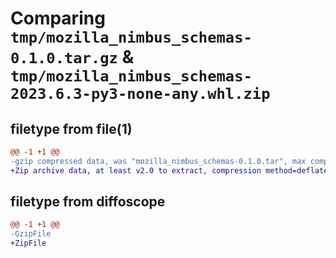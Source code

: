 # Comparing `tmp/mozilla_nimbus_schemas-0.1.0.tar.gz` & `tmp/mozilla_nimbus_schemas-2023.6.3-py3-none-any.whl.zip`

## filetype from file(1)

```diff
@@ -1 +1 @@
-gzip compressed data, was "mozilla_nimbus_schemas-0.1.0.tar", max compression
+Zip archive data, at least v2.0 to extract, compression method=deflate
```

## filetype from diffoscope

```diff
@@ -1 +1 @@
-GzipFile
+ZipFile
```

